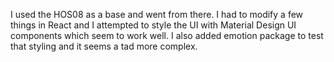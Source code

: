 I used the HOS08 as a base and went from there. I had to modify a few things in React and I attempted to style the UI with Material Design UI components which seem to work well. I also added emotion package to test that styling and it seems a tad more complex.
